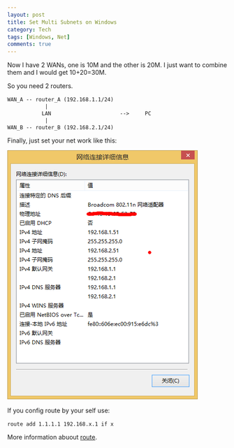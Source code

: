 ```yaml
---
layout: post
title: Set Multi Subnets on Windows
category: Tech
tags: [Windows, Net]
comments: true
---
```

Now I have 2 WANs, one is 10M and the other is 20M. I just want to combine them and I would get 10+20=30M.

So you need 2 routers.

    WAN_A -- router_A (192.168.1.1/24)
                |     
               LAN         				--> 	PC
                |      
    WAN_B -- router_B (192.168.2.1/24)

Finally, just set your net work like this:

![windows-config](/assets/p/2014-08-20-subnet.png)

If you config route by your self use:
	
	route add 1.1.1.1 192.168.x.1 if x

More information abuout [route](http://technet.microsoft.com/en-us/library/cc757323(v=ws.10).aspx).